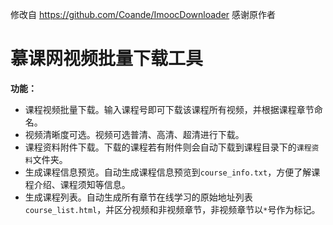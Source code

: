 
修改自 https://github.com/Coande/ImoocDownloader   感谢原作者

# 慕课网视频批量下载工具

**功能：**
* 课程视频批量下载。输入课程号即可下载该课程所有视频，并根据课程章节命名。
* 视频清晰度可选。视频可选普清、高清、超清进行下载。
* 课程资料附件下载。下载的课程若有附件则会自动下载到课程目录下的`课程资料`文件夹。
* 生成课程信息预览。自动生成课程信息预览到`course_info.txt`，方便了解课程介绍、课程须知等信息。
* 生成课程列表。自动生成所有章节在线学习的原始地址列表`course_list.html`，并区分视频和非视频章节，非视频章节以`*`号作为标记。
